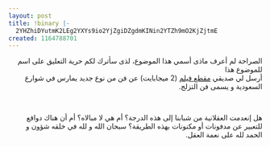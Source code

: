 ```yaml
---
layout: post
title: !binary |-
  2YHZhiDYutmK2LEg2YXYs9io2YjZgiDZgdmKINin2YTZh9mO2KjZjtmE
created: 1164788701
---
```

<p dir="rtl">الصراحة لم أعرف ماذى أسمي هذا الموضوع، لذى سأترك لكم حرية التعليق على اسم للموضوع هذا<br />
أرسل لي صديقي <a href="http://yousef.raffah.com/drupalfiles/Road_skating.wmv">مقطع فيلم</a> (2 ميجابايت) عن فن من نوع جديد يمارس في شوارع السعودية و يسمى فن التزلج.</p>
<br />
<p dir="rtl">هل إنعدمت العقلانية من شبابنا إلى هذه الدرجة؟ أم هي لا مبالاه؟ أم أن هناك دوافع للتعبير عن مدفونات أو مكنونات بهذه الطريقة؟ سبحان الله و لله في خلقه شؤون و الحمد لله على نعمة العقل.</p>
